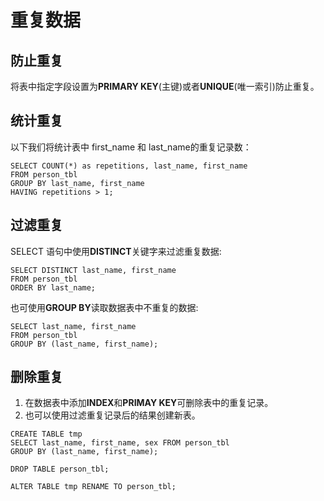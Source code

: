 # 重复数据
## 防止重复
将表中指定字段设置为**PRIMARY KEY**(主键)或者**UNIQUE**(唯一索引)防止重复。

## 统计重复
以下我们将统计表中 first_name 和 last_name的重复记录数：
```
SELECT COUNT(*) as repetitions, last_name, first_name
FROM person_tbl
GROUP BY last_name, first_name
HAVING repetitions > 1;
```

## 过滤重复
SELECT 语句中使用**DISTINCT**关键字来过滤重复数据:
```
SELECT DISTINCT last_name, first_name
FROM person_tbl
ORDER BY last_name;
```
也可使用**GROUP BY**读取数据表中不重复的数据:
```
SELECT last_name, first_name
FROM person_tbl
GROUP BY (last_name, first_name);
```

## 删除重复
1. 在数据表中添加**INDEX**和**PRIMAY KEY**可删除表中的重复记录。
2. 也可以使用过滤重复记录后的结果创建新表。
```
CREATE TABLE tmp 
SELECT last_name, first_name, sex FROM person_tbl 
GROUP BY (last_name, first_name);

DROP TABLE person_tbl;

ALTER TABLE tmp RENAME TO person_tbl;
```